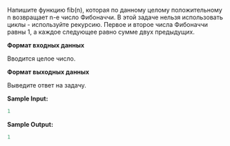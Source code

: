 Напишите функцию fib(n), которая по данному целому положительному n возвращает n-e число Фибоначчи. В этой задаче нельзя использовать циклы - используйте рекурсию.
Первое и второе числа Фибоначчи равны 1, а каждое следующее равно сумме двух предыдущих.

**Формат входных данных**

Вводится целое число.

**Формат выходных данных**

Выведите ответ на задачу.

**Sample Input:**

```cpp
1
```


**Sample Output:**

```cpp
1
```


